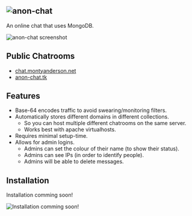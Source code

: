 ![anon-chat](https://i.imgur.com/YxPLFUS.png)
---------------------------------------------

An online chat that uses MongoDB.

![anon-chat screenshot](https://i.imgur.com/jqugYrX.png)

Public Chatrooms
----------------

* [chat.montyanderson.net](http://chat.montyanderson.net)
* [anon-chat.tk](http://anon-chat.tk)

Features
--------

* Base-64 encodes traffic to avoid swearing/monitoring filters.
* Automatically stores different domains in different collections.
  * So you can host multiple different chatrooms on the same server.
  * Works best with apache virtualhosts.
* Requires minimal setup-time.
* Allows for admin logins.
  * Admins can set the colour of their name (to show their status).
  * Admins can see IPs (in order to identify people).
  * Admins will be able to delete messages.


Installation
------------

Installation comming soon!

![Installation comming soon!](https://octodex.github.com/images/labtocat.png)
